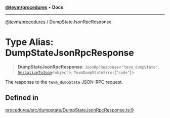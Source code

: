 [**@tevm/procedures**](../README.md) • **Docs**

***

[@tevm/procedures](../globals.md) / DumpStateJsonRpcResponse

# Type Alias: DumpStateJsonRpcResponse

> **DumpStateJsonRpcResponse**: `JsonRpcResponse`\<`"tevm_dumpState"`, [`SerializeToJson`](SerializeToJson.md)\<`object`\>, `TevmDumpStateError`\[`"code"`\]\>

The response to the `tevm_dumpState` JSON-RPC request.

## Defined in

[procedures/src/dumpstate/DumpStateJsonRpcResponse.ts:9](https://github.com/evmts/tevm-monorepo/blob/main/packages/procedures/src/dumpstate/DumpStateJsonRpcResponse.ts#L9)
